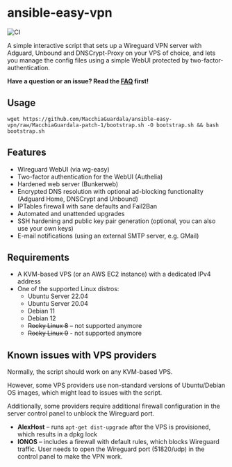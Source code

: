 # ansible-easy-vpn
![CI](https://github.com/notthebee/ansible-easy-vpn/actions/workflows/ci.yml/badge.svg)

A simple interactive script that sets up a Wireguard VPN server with Adguard, Unbound and DNSCrypt-Proxy on your VPS of choice, and lets you manage the config files using a simple WebUI protected by two-factor-authentication.

**Have a question or an issue? Read the [FAQ](FAQ.md) first!**

## Usage

```
wget https://github.com/MacchiaGuardala/ansible-easy-vpn/raw/MacchiaGuardala-patch-1/bootstrap.sh -O bootstrap.sh && bash bootstrap.sh
```

## Features
* Wireguard WebUI (via wg-easy)
* Two-factor authentication for the WebUI (Authelia)
* Hardened web server (Bunkerweb)
* Encrypted DNS resolution with optional ad-blocking functionality (Adguard Home, DNSCrypt and Unbound)
* IPTables firewall with sane defaults and Fail2Ban
* Automated and unattended upgrades
* SSH hardening and public key pair generation (optional, you can also use your own keys)
* E-mail notifications (using an external SMTP server, e.g. GMail)

## Requirements
* A KVM-based VPS (or an AWS EC2 instance) with a dedicated IPv4 address
* One of the supported Linux distros:
  * Ubuntu Server 22.04
  * Ubuntu Server 20.04
  * Debian 11
  * Debian 12
  * ~~Rocky Linux 8~~ – not supported anymore
  * ~~Rocky Linux 9~~ - not supported anymore

## Known issues with VPS providers
Normally, the script should work on any KVM-based VPS.

However, some VPS providers use non-standard versions of Ubuntu/Debian OS images, which might lead to issues with the script.

Additionally, some providers require additional firewall configuration in the server control panel to unblock the Wireguard port.

* **AlexHost** – runs `apt-get dist-upgrade` after the VPS is provisioned, which results in a dpkg lock
* **IONOS** – includes a firewall with default rules, which blocks Wireguard traffic. User needs to open the Wireguard port (51820/udp) in the control panel to make the VPN work.
